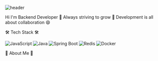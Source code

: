 ![header](https://capsule-render.vercel.app/api?type=rounded&color=gradient&text=%20ChoeEuiSeung%20GitHub%20&height=300&fontSize=65&textBg=true)

Hi I'm Backend Developer 👋 
Always striving to grow 💬 
Development is all about collaboration 😄 

🛠 Tech Stack 🛠

![JavaScript](https://img.shields.io/badge/JavaScript-333333?style=flat-square&logo=javascript&logoColor=F7DF1E)
![Java](https://img.shields.io/badge/Java-007396?style=flat-square&logo=java&logoColor=white)
![Spring Boot](https://img.shields.io/badge/Spring%20Boot-6DB33F?style=flat-square&logo=springboot&logoColor=white)
![Redis](https://img.shields.io/badge/Redis-D92B2B?style=flat-square&logo=redis&logoColor=white)
![Docker](https://img.shields.io/badge/Docker-2496ED?style=flat-square&logo=docker&logoColor=white)

🎳 About Me 🎳

